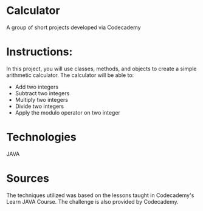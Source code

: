 # Calculator
A group of short projects developed via Codecademy

# Instructions:

In this project, you will use classes, methods, and objects to create a simple arithmetic calculator. The calculator will be able to:

- Add two integers
- Subtract two integers
- Multiply two integers
- Divide two integers
- Apply the modulo operator on two integer

# Technologies
JAVA


# Sources
The techniques utilized was based on the lessons taught in Codecademy's Learn JAVA Course. 
The challenge is also provided by Codecademy.